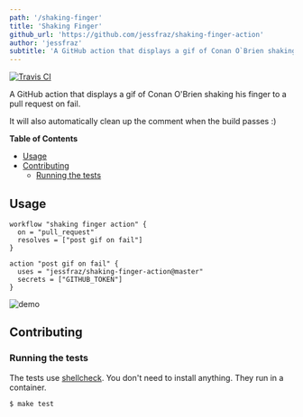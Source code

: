 ```yaml
---
path: '/shaking-finger'
title: 'Shaking Finger'
github_url: 'https://github.com/jessfraz/shaking-finger-action'
author: 'jessfraz'
subtitle: 'A GitHub action that displays a gif of Conan O`Brien shaking his finger to a pull request on fail. It will also automatically clean up the comment when the build passes :)'
---
```


[![Travis CI](https://img.shields.io/travis/jessfraz/shaking-finger-action.svg?style=for-the-badge)](https://travis-ci.org/jessfraz/shaking-finger-action)

A GitHub action that displays a gif of Conan O'Brien shaking his finger to a pull request on fail.

It will also automatically clean up the comment when the build passes :)

**Table of Contents**

<!-- toc -->

- [Usage](#usage)
- [Contributing](#contributing)
  - [Running the tests](#running-the-tests)

<!-- tocstop -->

## Usage

```
workflow "shaking finger action" {
  on = "pull_request"
  resolves = ["post gif on fail"]
}

action "post gif on fail" {
  uses = "jessfraz/shaking-finger-action@master"
  secrets = ["GITHUB_TOKEN"]
}
```

![demo](https://github.com/jessfraz/shaking-finger-action/raw/master/demo.png)

## Contributing

### Running the tests

The tests use [shellcheck](https://github.com/koalaman/shellcheck). You don't
need to install anything. They run in a container.

```console
$ make test
```
